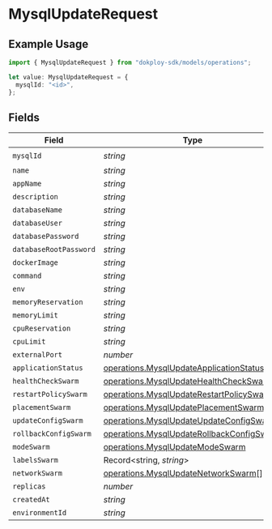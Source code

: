 # MysqlUpdateRequest

## Example Usage

```typescript
import { MysqlUpdateRequest } from "dokploy-sdk/models/operations";

let value: MysqlUpdateRequest = {
  mysqlId: "<id>",
};
```

## Fields

| Field                                                                                                  | Type                                                                                                   | Required                                                                                               | Description                                                                                            |
| ------------------------------------------------------------------------------------------------------ | ------------------------------------------------------------------------------------------------------ | ------------------------------------------------------------------------------------------------------ | ------------------------------------------------------------------------------------------------------ |
| `mysqlId`                                                                                              | *string*                                                                                               | :heavy_check_mark:                                                                                     | N/A                                                                                                    |
| `name`                                                                                                 | *string*                                                                                               | :heavy_minus_sign:                                                                                     | N/A                                                                                                    |
| `appName`                                                                                              | *string*                                                                                               | :heavy_minus_sign:                                                                                     | N/A                                                                                                    |
| `description`                                                                                          | *string*                                                                                               | :heavy_minus_sign:                                                                                     | N/A                                                                                                    |
| `databaseName`                                                                                         | *string*                                                                                               | :heavy_minus_sign:                                                                                     | N/A                                                                                                    |
| `databaseUser`                                                                                         | *string*                                                                                               | :heavy_minus_sign:                                                                                     | N/A                                                                                                    |
| `databasePassword`                                                                                     | *string*                                                                                               | :heavy_minus_sign:                                                                                     | N/A                                                                                                    |
| `databaseRootPassword`                                                                                 | *string*                                                                                               | :heavy_minus_sign:                                                                                     | N/A                                                                                                    |
| `dockerImage`                                                                                          | *string*                                                                                               | :heavy_minus_sign:                                                                                     | N/A                                                                                                    |
| `command`                                                                                              | *string*                                                                                               | :heavy_minus_sign:                                                                                     | N/A                                                                                                    |
| `env`                                                                                                  | *string*                                                                                               | :heavy_minus_sign:                                                                                     | N/A                                                                                                    |
| `memoryReservation`                                                                                    | *string*                                                                                               | :heavy_minus_sign:                                                                                     | N/A                                                                                                    |
| `memoryLimit`                                                                                          | *string*                                                                                               | :heavy_minus_sign:                                                                                     | N/A                                                                                                    |
| `cpuReservation`                                                                                       | *string*                                                                                               | :heavy_minus_sign:                                                                                     | N/A                                                                                                    |
| `cpuLimit`                                                                                             | *string*                                                                                               | :heavy_minus_sign:                                                                                     | N/A                                                                                                    |
| `externalPort`                                                                                         | *number*                                                                                               | :heavy_minus_sign:                                                                                     | N/A                                                                                                    |
| `applicationStatus`                                                                                    | [operations.MysqlUpdateApplicationStatus](../../models/operations/mysqlupdateapplicationstatus.md)     | :heavy_minus_sign:                                                                                     | N/A                                                                                                    |
| `healthCheckSwarm`                                                                                     | [operations.MysqlUpdateHealthCheckSwarm](../../models/operations/mysqlupdatehealthcheckswarm.md)       | :heavy_minus_sign:                                                                                     | N/A                                                                                                    |
| `restartPolicySwarm`                                                                                   | [operations.MysqlUpdateRestartPolicySwarm](../../models/operations/mysqlupdaterestartpolicyswarm.md)   | :heavy_minus_sign:                                                                                     | N/A                                                                                                    |
| `placementSwarm`                                                                                       | [operations.MysqlUpdatePlacementSwarm](../../models/operations/mysqlupdateplacementswarm.md)           | :heavy_minus_sign:                                                                                     | N/A                                                                                                    |
| `updateConfigSwarm`                                                                                    | [operations.MysqlUpdateUpdateConfigSwarm](../../models/operations/mysqlupdateupdateconfigswarm.md)     | :heavy_minus_sign:                                                                                     | N/A                                                                                                    |
| `rollbackConfigSwarm`                                                                                  | [operations.MysqlUpdateRollbackConfigSwarm](../../models/operations/mysqlupdaterollbackconfigswarm.md) | :heavy_minus_sign:                                                                                     | N/A                                                                                                    |
| `modeSwarm`                                                                                            | [operations.MysqlUpdateModeSwarm](../../models/operations/mysqlupdatemodeswarm.md)                     | :heavy_minus_sign:                                                                                     | N/A                                                                                                    |
| `labelsSwarm`                                                                                          | Record<string, *string*>                                                                               | :heavy_minus_sign:                                                                                     | N/A                                                                                                    |
| `networkSwarm`                                                                                         | [operations.MysqlUpdateNetworkSwarm](../../models/operations/mysqlupdatenetworkswarm.md)[]             | :heavy_minus_sign:                                                                                     | N/A                                                                                                    |
| `replicas`                                                                                             | *number*                                                                                               | :heavy_minus_sign:                                                                                     | N/A                                                                                                    |
| `createdAt`                                                                                            | *string*                                                                                               | :heavy_minus_sign:                                                                                     | N/A                                                                                                    |
| `environmentId`                                                                                        | *string*                                                                                               | :heavy_minus_sign:                                                                                     | N/A                                                                                                    |